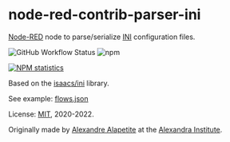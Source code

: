 # node-red-contrib-parser-ini

[Node-RED](https://nodered.org) node to parse/serialize [INI](https://en.wikipedia.org/wiki/INI_file) configuration files.

![GitHub Workflow Status](https://img.shields.io/github/workflow/status/alexandrainst/node-red-contrib-parser-ini/Node.js%20CI?logo=github)
![npm](https://img.shields.io/npm/dy/node-red-contrib-parser-ini?logo=npm)

[![NPM statistics](https://nodei.co/npm/node-red-contrib-parser-ini.png?downloads=true&downloadRank=true&stars=true)](https://nodei.co/npm/node-red-contrib-parser-ini/)

Based on the [isaacs/ini](https://github.com/npm/ini) library.

See example: [flows.json](examples/flows.json)

License: [MIT](LICENSE.md), 2020-2022.

Originally made by [Alexandre Alapetite](https://alexandra.dk/alexandre.alapetite) at the [Alexandra Institute](https://alexandra.dk).
